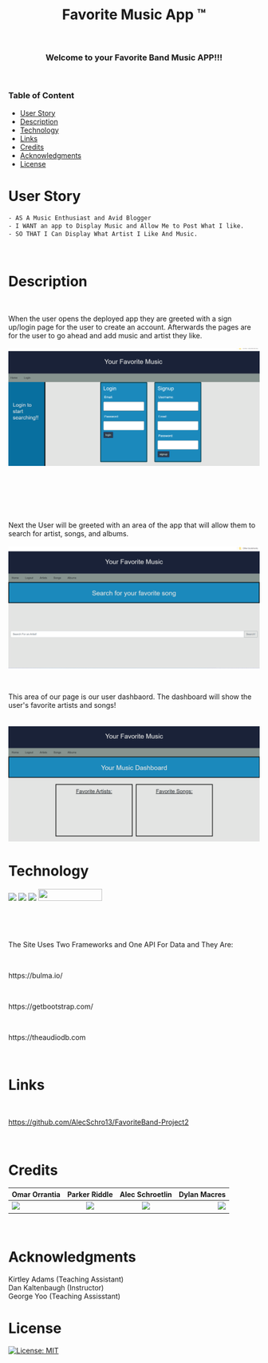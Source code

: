 <h1 align="center"> 
Favorite Music App &#153
</h1>

<p>&nbsp;</p>

<h3 align="center">
Welcome to your Favorite Band Music APP!!!
</h3>

<p>&nbsp;</p>

### Table of Content

- [User Story](#user-story)
- [Description](#Description)
- [Technology](#Technology)
- [Links](#Links)
- [Credits](#credits)
- [Acknowledgments](#Acknowledgments)
- [License](#license)

# User Story

    - AS A Music Enthusiast and Avid Blogger
    - I WANT an app to Display Music and Allow Me to Post What I like.
    - SO THAT I Can Display What Artist I Like And Music.

<p>&nbsp;</p>

# Description
<p>&nbsp;</p>
 When the user opens the deployed app they are greeted with a sign up/login page for the user to create an account. Afterwards the pages are for the user to go ahead and add music and artist they like.
 <br>
 <br>

<img src = "./public/images/ellyeahdood.png" alt = "opening page">
<p>&nbsp;</p>

<br>
<p>&nbsp;</p>
Next the User will be greeted with an area of the app that will allow them to search for artist, songs, and albums.
<br>
<br>
<img src = "./public/images/bananabread.png" alt = "searchPage">



<br>
<p>&nbsp;</p>
This area of our page is our user dashbaord. The dashboard will show the user's favorite artists and songs!
<br>
<br>
<br>
<img src = "./public/images/atwork.png" alt = "dashboard">

# Technology

<img src="https://img.shields.io/badge/HTML-239120?style=for-the-badge&logo=html5&logoColor=white"> <img src="https://img.shields.io/badge/CSS-239120?&style=for-the-badge&logo=css3&logoColor=white"> <img src="https://img.shields.io/badge/JavaScript-323330?style=for-the-badge&logo=javascript&logoColor=F7DF1E"> <img src="https://user-images.githubusercontent.com/107449948/182315151-08c6a8cb-9059-4929-9f23-8c04075ef5c2.png" width="128" height="24">

<p>&nbsp;</p>

<p>&nbsp;</p>
The Site Uses Two Frameworks and One API For Data and They Are:

<br>
<p>&nbsp;</p>
https://bulma.io/
<br>
<p>&nbsp;</p>
https://getbootstrap.com/
<br>
<p>&nbsp;</p>
https://theaudiodb.com
<p>&nbsp;</p>

# Links 
<p>&nbsp;</p>

https://github.com/AlecSchro13/FavoriteBand-Project2



<p>&nbsp;</p>

# Credits

| Omar Orrantia                                                                                                                       |  Parker Riddle                                                                                                                          |                                                               Alec Schroetlin                                                               |                                                                                                                             Dylan Macres |
| :----------------------------------------------------------------------------------------------------------------------------------- | :-------------------------------------------------------------------------------------------------------------------------------------: | :---------------------------------------------------------------------------------------------------------------------------------------: | ---------------------------------------------------------------------------------------------------------------------------------------: |
| [<img src="https://img.shields.io/badge/GitHub-100000?style=for-the-badge&logo=github&logoColor=white">](https://github.com/omaro454) | [<img src="https://img.shields.io/badge/GitHub-100000?style=for-the-badge&logo=github&logoColor=white">](https://github.com/PRiddle88) | [<img src="https://img.shields.io/badge/GitHub-100000?style=for-the-badge&logo=github&logoColor=white">](https://github.com/AlecSchro13) | [<img src="https://img.shields.io/badge/GitHub-100000?style=for-the-badge&logo=github&logoColor=white">](https://github.com/DylanMacres) |


<p>&nbsp;</p>

# Acknowledgments
Kirtley Adams (Teaching Assistant) <br>
Dan Kaltenbaugh (Instructor)<br>
George Yoo (Teaching Assisstant)

# License

[![License: MIT](https://img.shields.io/badge/License-MIT-yellow.svg)](https://opensource.org/licenses/MIT)

